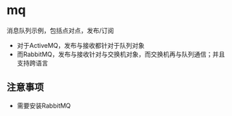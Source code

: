 # mq

消息队列示例，包括点对点，发布/订阅

* 对于ActiveMQ，发布与接收都针对于队列对象
* 而RabbitMQ，发布与接收针对与交换机对象，而交换机再与队列通信；并且支持跨语言

## 注意事项

* 需要安装RabbitMQ
